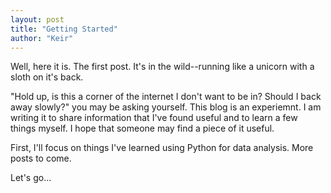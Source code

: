 ```yaml
---
layout: post
title: "Getting Started"
author: "Keir"
---
```


Well, here it is. The first post. It's in the wild--running like a unicorn with a sloth on it's back. 

"Hold up, is this a corner of the internet I don't want to be in? Should I back away slowly?" you may be asking yourself. This blog is an experiemnt. I am writing it to share information that I've found useful and to learn a few things myself. I hope that someone may find a piece of it useful.

First, I'll focus on things I've learned using Python for data analysis. More posts to come.

Let's go...
